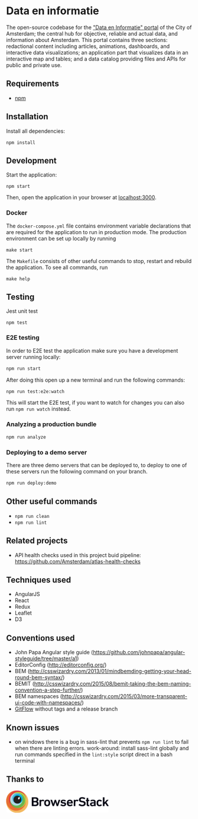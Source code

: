 # Data en informatie

The open-source codebase for the ["Data en Informatie" portal](https://data.amsterdam.nl/) of the City of Amsterdam; the central hub for objective, reliable and actual data, and information about Amsterdam. This portal contains three sections: redactional content including articles, animations, dashboards, and interactive data visualizations; an application part that visualizes data in an interactive map and tables; and a data catalog providing files and APIs for public and private use.

## Requirements

- [npm](https://www.npmjs.com/)

## Installation

Install all dependencies:

```
npm install
```

## Development

Start the application:

```
npm start
```

Then, open the application in your browser at [localhost:3000](http://localhost:3000/).

### Docker

The `docker-compose.yml` file contains environment variable declarations that are required for the application to run in production mode. The production environment can be set up locally by running
```
make start
```

The `Makefile` consists of other useful commands to stop, restart and rebuild the application. To see all commands, run
```
make help
```

## Testing

Jest unit test

```
npm test
```

### E2E testing

In order to E2E test the application make sure you have a development server running locally:

```bash
npm run start
```

After doing this open up a new terminal and run the following commands:

```
npm run test:e2e:watch
```

This will start the E2E test, if you want to watch for changes you can also run `npm run watch` instead.

### Analyzing a production bundle

```bash
npm run analyze
```

### Deploying to a demo server

There are three demo servers that can be deployed to, to deploy to one of these servers run the following command on your branch.

```bash
npm run deploy:demo
```

## Other useful commands

- `npm run clean`
- `npm run lint`

## Related projects

- API health checks used in this project buid pipeline: https://github.com/Amsterdam/atlas-health-checks

## Techniques used

- AngularJS
- React
- Redux
- Leaflet
- D3

## Conventions used

- John Papa Angular style guide (https://github.com/johnpapa/angular-styleguide/tree/master/a1)
- EditorConfig (http://editorconfig.org/)
- BEM (http://csswizardry.com/2013/01/mindbemding-getting-your-head-round-bem-syntax/)
- BEMIT (http://csswizardry.com/2015/08/bemit-taking-the-bem-naming-convention-a-step-further/)
- BEM namespaces (http://csswizardry.com/2015/03/more-transparent-ui-code-with-namespaces/)
- [GitFlow](https://datasift.github.io/gitflow/IntroducingGitFlow.html) without tags and a release branch

## Known issues

- on windows there is a bug in sass-lint that prevents `npm run lint` to fail when there are linting errors.
  work-around: install sass-lint globally and run commands specified in the `lint:style` script direct in a bash
  terminal

## Thanks to

<img src="/public/images/browserstack-logo@2x.png" height="60" title="BrowserStack Logo" alt="BrowserStack Logo" />
